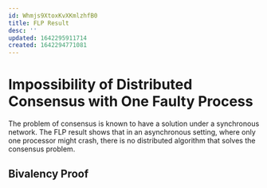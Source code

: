```yaml
---
id: Whmjs9XtoxKvXKmlzhfB0
title: FLP Result
desc: ''
updated: 1642295911714
created: 1642294771081
---
```


# Impossibility of Distributed Consensus with One Faulty Process
The problem of consensus is known to have a solution under a
synchronous network. The FLP result shows that in an asynchronous setting, 
where only one processor might crash, there is no distributed algorithm that solves the 
consensus problem.

## Bivalency Proof 
